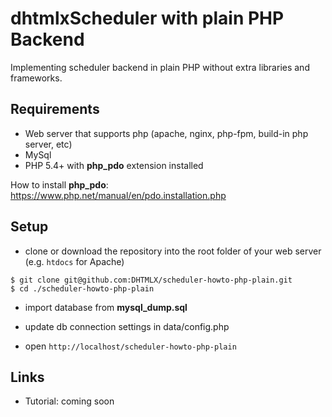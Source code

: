 # dhtmlxScheduler with plain PHP Backend

Implementing scheduler backend in plain PHP without extra libraries and frameworks.

## Requirements

- Web server that supports php (apache, nginx, php-fpm, build-in php server, etc)
- MySql
- PHP 5.4+ with **php_pdo** extension installed

How to install **php_pdo**: https://www.php.net/manual/en/pdo.installation.php

## Setup

- clone or download the repository into the root folder of your web server (e.g. `htdocs` for Apache)

```
$ git clone git@github.com:DHTMLX/scheduler-howto-php-plain.git
$ cd ./scheduler-howto-php-plain
```

- import database from **mysql_dump.sql**
- update db connection settings in data/config.php

- open `http://localhost/scheduler-howto-php-plain`

## Links

- Tutorial: coming soon